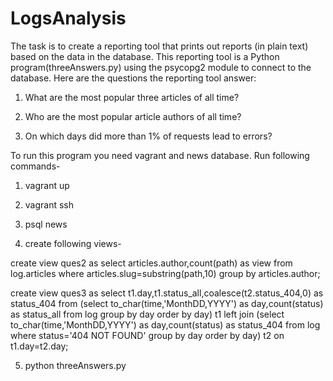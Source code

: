 # LogsAnalysis
The task is to create a reporting tool that prints out reports (in plain text) based on the data in the database. 
This reporting tool is a Python program(threeAnswers.py) using the psycopg2 module to connect to the database. 
Here are the questions the reporting tool answer:

1. What are the most popular three articles of all time? 

2. Who are the most popular article authors of all time? 

3. On which days did more than 1% of requests lead to errors?

To run this program you need vagrant and news database.
Run following commands- 

1. vagrant up

2. vagrant ssh

3. psql news

4. create following views-

create view ques2 as select articles.author,count(path) as view from log.articles where articles.slug=substring(path,10) group by articles.author;

create view ques3 as select t1.day,t1.status_all,coalesce(t2.status_404,0) as status_404 from (select to_char(time,'MonthDD,YYYY') as day,count(status) as status_all from log group by
day order by day) t1 left join (select to_char(time,'MonthDD,YYYY') as day,count(status) as status_404 from log where status='404 NOT FOUND' group by day order by day) t2 on t1.day=t2.day;

5. python threeAnswers.py
